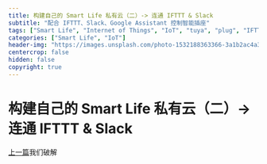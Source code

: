 ```yaml
---
title: 构建自己的 Smart Life 私有云（二）-> 连通 IFTTT & Slack
subtitle: "配合 IFTTT、Slack、Google Assistant 控制智能插座"
tags: ["Smart Life", "Internet of Things", "IoT", "tuya", "plug", "IFTTT", "Google Assistant", "Slack"]
categories: ["Smart Life", "IoT"]
header-img: "https://images.unsplash.com/photo-1532188363366-3a1b2ac4a338?ixlib=rb-0.3.5&ixid=eyJhcHBfaWQiOjEyMDd9&s=6acd02e02b1544d4ecc5710336410771&auto=format&fit=crop&w=2250&q=80"
centercrop: false
hidden: false
copyright: true
---
```


# 构建自己的 Smart Life 私有云（二）-> 连通 IFTTT & Slack

[上一篇]()我们破解

